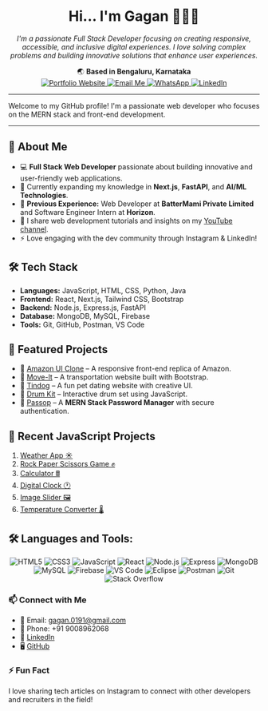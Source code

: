 <h1 align="center">Hi... I'm Gagan 👋🙏🙏</h1>

<p align="center">
  <em>I'm a passionate Full Stack Developer focusing on creating responsive, accessible, and inclusive digital experiences. I love solving complex problems and building innovative solutions that enhance user experiences.</em>
</p>

<p align="center">
  🌏 <strong>Based in Bengaluru, Karnataka</strong><br>
  

   <a href="https://gaganprogramming.github.io/portfolioWebsite/" target="_blank">
    <img src="https://img.shields.io/badge/Website-FFA500?style=for-the-badge&logo=google-chrome&logoColor=white" alt="Portfolio Website"/>
  </a>
  <a href="mailto:gagan.s0191@gmail.com">
    <img src="https://img.shields.io/badge/Email-D14836?style=for-the-badge&logo=gmail&logoColor=white" alt="Email Me"/>
  </a>
  <a href="https://wa.me/+919008962068">
    <img src="https://img.shields.io/badge/WhatsApp-25D366?style=for-the-badge&logo=whatsapp&logoColor=white" alt="WhatsApp"/>
  </a>
  <a href="https://www.linkedin.com/in/gagan-suresh">
    <img src="https://img.shields.io/badge/LinkedIn-0077B5?style=for-the-badge&logo=linkedin&logoColor=white" alt="LinkedIn"/>
  </a>
</p>

---


Welcome to my GitHub profile! I'm a passionate web developer who focuses on the MERN stack and front-end development.

---

## 🚀 About Me

- 💻 **Full Stack Web Developer** passionate about building innovative and user-friendly web applications.
- 🌱 Currently expanding my knowledge in **Next.js**, **FastAPI**, and **AI/ML Technologies**.
- 💼 **Previous Experience:** Web Developer at **BatterMami Private Limited** and Software Engineer Intern at **Horizon**.
- 🎥 I share web development tutorials and insights on my [YouTube channel](https://www.youtube.com/channel/UCGagan).
- ⚡ Love engaging with the dev community through Instagram & LinkedIn!

## 🛠️ Tech Stack

- **Languages:** JavaScript, HTML, CSS, Python, Java
- **Frontend:** React, Next.js, Tailwind CSS, Bootstrap
- **Backend:** Node.js, Express.js, FastAPI
- **Database:** MongoDB, MySQL, Firebase
- **Tools:** Git, GitHub, Postman, VS Code

## 🌟 Featured Projects

- 🎨 [Amazon UI Clone](https://gaganprogramming.github.io/Amazon-UI-Clone/) – A responsive front-end replica of Amazon.
- 🚛 [Move-It](https://gaganprogramming.github.io/Move-It/) – A transportation website built with Bootstrap.
- 🐶 [Tindog](https://gaganprogramming.github.io/tinDogWebsite/) – A fun pet dating website with creative UI.
- 🥁 [Drum Kit](https://gaganprogramming.github.io/drumKit/) – Interactive drum set using JavaScript.
- 📝 [Passop](https://youtu.be/9BVy_BAk7T0) – A **MERN Stack Password Manager** with secure authentication.

## 📆 Recent JavaScript Projects

1. [Weather App ☀️](https://gaganprogramming.github.io/weatherAppProject/)
2. [Rock Paper Scissors Game ✊](https://gaganprogramming.github.io/rockPaperScissors/)
3. [Calculator 🖩](https://gaganprogramming.github.io/calculatorProgram/)
4. [Digital Clock 🕐](https://gaganprogramming.github.io/digitalClockProgram/)
5. [Image Slider 🖼️](https://gaganprogramming.github.io/imageSlider/)
6. [Temperature Converter 🌡️](https://gaganprogramming.github.io/temperatureConversion/)



## 🛠️ Languages and Tools:
<p align="center">
  <img src="https://img.shields.io/badge/HTML5-E34F26?style=for-the-badge&logo=html5&logoColor=white" alt="HTML5"/>
  <img src="https://img.shields.io/badge/CSS3-1572B6?style=for-the-badge&logo=css3&logoColor=white" alt="CSS3"/>
  <img src="https://img.shields.io/badge/JavaScript-F7DF1E?style=for-the-badge&logo=javascript&logoColor=black" alt="JavaScript"/>
  <img src="https://img.shields.io/badge/React-61DAFB?style=for-the-badge&logo=react&logoColor=black" alt="React"/>
  <img src="https://img.shields.io/badge/Node.js-339933?style=for-the-badge&logo=node.js&logoColor=white" alt="Node.js"/>
  <img src="https://img.shields.io/badge/Express-FFA500?style=for-the-badge&logo=express&logoColor=white" alt="Express"/>
  <img src="https://img.shields.io/badge/MongoDB-47A248?style=for-the-badge&logo=mongodb&logoColor=white" alt="MongoDB"/>
  <img src="https://img.shields.io/badge/MySQL-4479A1?style=for-the-badge&logo=mysql&logoColor=white" alt="MySQL"/>
  <img src="https://img.shields.io/badge/Firebase-FFCA28?style=for-the-badge&logo=firebase&logoColor=black" alt="Firebase"/>
  <img src="https://img.shields.io/badge/VS%20Code-0078D4?style=for-the-badge&logo=visual%20studio%20code&logoColor=white" alt="VS Code"/>
  <img src="https://img.shields.io/badge/Eclipse-2C2255?style=for-the-badge&logo=eclipse&logoColor=white" alt="Eclipse"/>
  <img src="https://img.shields.io/badge/Postman-FF6C37?style=for-the-badge&logo=postman&logoColor=white" alt="Postman"/>
  <img src="https://img.shields.io/badge/Git-F05032?style=for-the-badge&logo=git&logoColor=white" alt="Git"/>
  <img src="https://img.shields.io/badge/Stack%20Overflow-F58025?style=for-the-badge&logo=stackoverflow&logoColor=white" alt="Stack Overflow"/>
</p>

### 📫 Connect with Me
- 📧 Email: [gagan.0191@gmail.com](mailto:gagan.0191@gmail.com)
- 📱 Phone: +91 9008962068
- 💼 [LinkedIn](https://www.linkedin.com/in/gagan-suresh)
- 🖥️ [GitHub](https://github.com/gaganProgramming)

### ⚡ Fun Fact
I love sharing tech articles on Instagram to connect with other developers and recruiters in the field!

